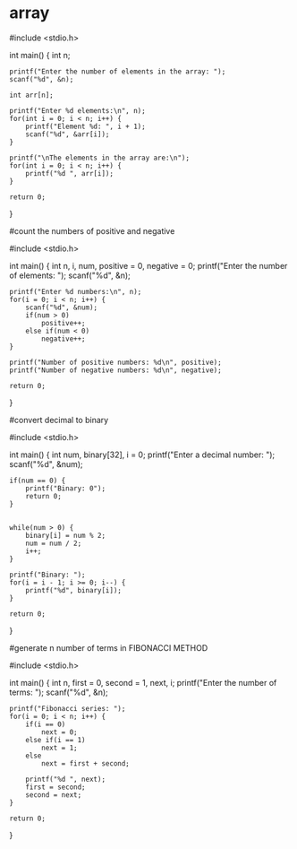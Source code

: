 # array

#include <stdio.h>

int main() {
    int n;

    printf("Enter the number of elements in the array: ");
    scanf("%d", &n);

    int arr[n];  

    printf("Enter %d elements:\n", n);
    for(int i = 0; i < n; i++) {
        printf("Element %d: ", i + 1);
        scanf("%d", &arr[i]);
    }

    printf("\nThe elements in the array are:\n");
    for(int i = 0; i < n; i++) {
        printf("%d ", arr[i]);
    }

    return 0;
}


#count the numbers of positive and negative

#include <stdio.h>

int main() {
    int n, i, num, positive = 0, negative = 0;
    printf("Enter the number of elements: ");
    scanf("%d", &n);

    printf("Enter %d numbers:\n", n);
    for(i = 0; i < n; i++) {
        scanf("%d", &num);
        if(num > 0)
            positive++;
        else if(num < 0)
            negative++;
    }

    printf("Number of positive numbers: %d\n", positive);
    printf("Number of negative numbers: %d\n", negative);

    return 0;
}


#convert decimal to binary

#include <stdio.h>

int main() {
    int num, binary[32], i = 0;
    printf("Enter a decimal number: ");
    scanf("%d", &num);

    if(num == 0) {
        printf("Binary: 0");
        return 0;
    }

    
    while(num > 0) {
        binary[i] = num % 2;
        num = num / 2;
        i++;
    }

    printf("Binary: ");
    for(i = i - 1; i >= 0; i--) {
        printf("%d", binary[i]);
    }

    return 0;
}


#generate n number of terms in FIBONACCI METHOD

#include <stdio.h>

int main() {
    int n, first = 0, second = 1, next, i;
    printf("Enter the number of terms: ");
    scanf("%d", &n);

    printf("Fibonacci series: ");
    for(i = 0; i < n; i++) {
        if(i == 0)
            next = 0;
        else if(i == 1)
            next = 1;
        else
            next = first + second;

        printf("%d ", next);
        first = second;
        second = next;
    }

    return 0;
}
